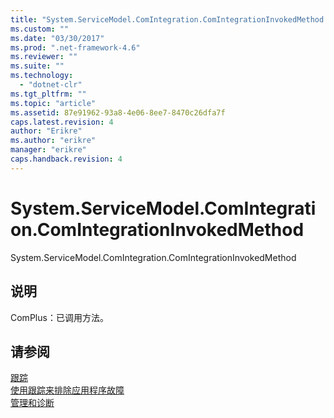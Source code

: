 ```yaml
---
title: "System.ServiceModel.ComIntegration.ComIntegrationInvokedMethod | Microsoft Docs"
ms.custom: ""
ms.date: "03/30/2017"
ms.prod: ".net-framework-4.6"
ms.reviewer: ""
ms.suite: ""
ms.technology: 
  - "dotnet-clr"
ms.tgt_pltfrm: ""
ms.topic: "article"
ms.assetid: 87e91962-93a8-4e06-8ee7-8470c26dfa7f
caps.latest.revision: 4
author: "Erikre"
ms.author: "erikre"
manager: "erikre"
caps.handback.revision: 4
---
```

# System.ServiceModel.ComIntegration.ComIntegrationInvokedMethod
System.ServiceModel.ComIntegration.ComIntegrationInvokedMethod  
  
## 说明  
 ComPlus：已调用方法。  
  
## 请参阅  
 [跟踪](../../../../../docs/framework/wcf/diagnostics/tracing/index.md)   
 [使用跟踪来排除应用程序故障](../../../../../docs/framework/wcf/diagnostics/tracing/using-tracing-to-troubleshoot-your-application.md)   
 [管理和诊断](../../../../../docs/framework/wcf/diagnostics/index.md)